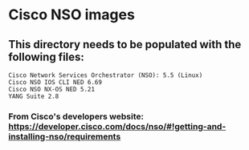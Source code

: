 # Cisco NSO images

## This directory needs to be populated with the following files:
    Cisco Network Services Orchestrator (NSO): 5.5 (Linux)
    Cisco NSO IOS CLI NED 6.69
    Cisco NSO NX-OS NED 5.21
    YANG Suite 2.8

### From Cisco's developers website: https://developer.cisco.com/docs/nso/#!getting-and-installing-nso/requirements
